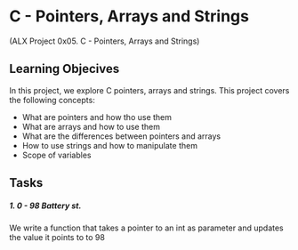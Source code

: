 # C - Pointers, Arrays and Strings
(ALX Project  0x05. C - Pointers, Arrays and Strings)
## Learning Objecives
In this project, we explore C pointers, arrays and strings. This project covers the following concepts:
- What are pointers and how tho use them
- What are arrays and how to use them
- What are the differences between pointers and arrays
- How to use strings and how to manipulate them
- Scope of variables

## Tasks
##### 1. 0 - 98 Battery st.
We write a function that takes a pointer to an int as parameter and updates the value it points to to 98
